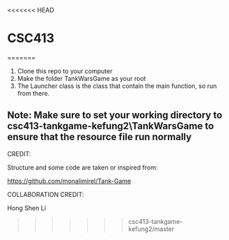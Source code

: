 <<<<<<< HEAD
# CSC413
=======
1) Clone this repo to your computer
2) Make the folder TankWarsGame as your root
3) The Launcher class is the class that contain the main function, so run from there.

Note: Make sure to set your working directory to csc413-tankgame-kefung2\TankWarsGame to ensure that the resource file run normally 
-------------------------------------------------------------------------------------------------------------
CREDIT:

Structure and some code are taken or inspired from:

https://github.com/monalimirel/Tank-Game

COLLABORATION CREDIT:

Hong Shen Li
>>>>>>> csc413-tankgame-kefung2/master
